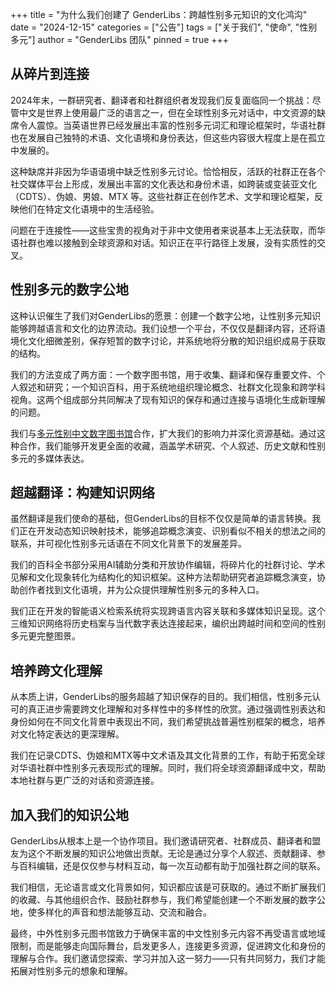 +++
title = "为什么我们创建了 GenderLibs：跨越性别多元知识的文化鸿沟"
date = "2024-12-15"
categories = ["公告"]
tags = ["关于我们", "使命", "性别多元"]
author = "GenderLibs 团队"
pinned = true
+++

<!-- description = "创建中外性别多元图书馆与百科全书的旅程与愿景" -->


## 从碎片到连接

2024年末，一群研究者、翻译者和社群组织者发现我们反复面临同一个挑战：尽管中文是世界上使用最广泛的语言之一，但在全球性别多元对话中，中文资源的缺席令人震惊。当英语世界已经发展出丰富的性别多元词汇和理论框架时，华语社群也在发展自己独特的术语、文化语境和身份表达，但这些内容很大程度上是在孤立中发展的。

这种缺席并非因为华语语境中缺乏性别多元讨论。恰恰相反，活跃的社群正在各个社交媒体平台上形成，发展出丰富的文化表达和身份术语，如跨装或变装亚文化（CDTS）、伪娘、男娘、MTX 等。这些社群正在创作艺术、文学和理论框架，反映他们在特定文化语境中的生活经验。

问题在于连接性——这些宝贵的视角对于非中文使用者来说基本上无法获取，而华语社群也难以接触到全球资源和对话。知识正在平行路径上发展，没有实质性的交叉。

## 性别多元的数字公地

这种认识催生了我们对GenderLibs的愿景：创建一个数字公地，让性别多元知识能够跨越语言和文化的边界流动。我们设想一个平台，不仅仅是翻译内容，还将语境化文化细微差别，保存短暂的数字讨论，并系统地将分散的知识组织成易于获取的结构。

我们的方法变成了两方面：一个数字图书馆，用于收集、翻译和保存重要文件、个人叙述和研究；一个知识百科，用于系统地组织理论概念、社群文化现象和跨学科视角。这两个组成部分共同解决了现有知识的保存和通过连接与语境化生成新理解的问题。

我们与[多元性别中文数字图书馆](https://transchinese.org/)合作，扩大我们的影响力并深化资源基础。通过这种合作，我们能够开发更全面的收藏，涵盖学术研究、个人叙述、历史文献和性别多元的多媒体表达。

## 超越翻译：构建知识网络

虽然翻译是我们使命的基础，但GenderLibs的目标不仅仅是简单的语言转换。我们正在开发动态知识映射技术，能够追踪概念演变、识别看似不相关的想法之间的联系，并可视化性别多元话语在不同文化背景下的发展差异。

我们的百科全书部分采用AI辅助分类和开放协作编辑，将碎片化的社群讨论、学术见解和文化现象转化为结构化的知识框架。这种方法帮助研究者追踪概念演变，协助创作者找到文化语境，并为公众提供理解性别多元的多种入口。

我们正在开发的智能语义检索系统将实现跨语言内容关联和多媒体知识呈现。这个三维知识网络将历史档案与当代数字表达连接起来，编织出跨越时间和空间的性别多元更完整图景。

## 培养跨文化理解

从本质上讲，GenderLibs的服务超越了知识保存的目的。我们相信，性别多元认可的真正进步需要跨文化理解和对多样性中的多样性的欣赏。通过强调性别表达和身份如何在不同文化背景中表现出不同，我们希望挑战普遍性别框架的概念，培养对文化特定表达的更深理解。

我们在记录CDTS、伪娘和MTX等中文术语及其文化背景的工作，有助于拓宽全球对华语社群中性别多元表现形式的理解。同时，我们将全球资源翻译成中文，帮助本地社群与更广泛的对话和资源连接。

## 加入我们的知识公地

GenderLibs从根本上是一个协作项目。我们邀请研究者、社群成员、翻译者和盟友为这个不断发展的知识公地做出贡献。无论是通过分享个人叙述、贡献翻译、参与百科编辑，还是仅仅参与材料互动，每一次互动都有助于加强社群之间的联系。

我们相信，无论语言或文化背景如何，知识都应该是可获取的。通过不断扩展我们的收藏、与其他组织合作、鼓励社群参与，我们希望能创建一个不断发展的数字公地，使多样化的声音和想法能够互动、交流和融合。

最终，中外性别多元图书馆致力于确保丰富的中文性别多元内容不再受语言或地域限制，而是能够走向国际舞台，启发更多人，连接更多资源，促进跨文化和身份的理解与合作。我们邀请您探索、学习并加入这一努力——只有共同努力，我们才能拓展对性别多元的想象和理解。
<!-- more -->
